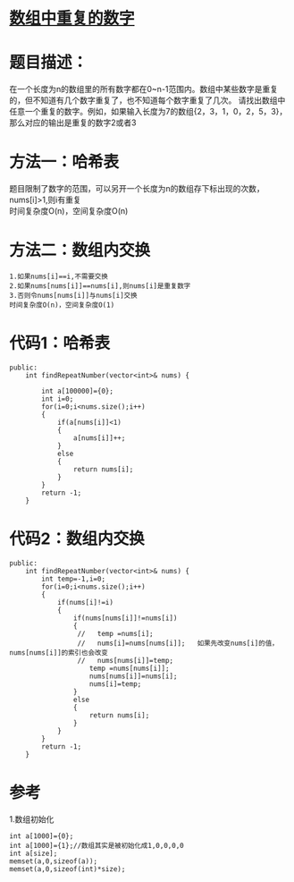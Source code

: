 # [数组中重复的数字](https://leetcode-cn.com/problems/shu-zu-zhong-zhong-fu-de-shu-zi-lcof/)
# 题目描述：
在一个长度为n的数组里的所有数字都在0~n-1范围内。数组中某些数字是重复的，但不知道有几个数字重复了，也不知道每个数字重复了几次。 请找出数组中任意一个重复的数字。例如，如果输入长度为7的数组{2，3，1，0，2，5，3}，那么对应的输出是重复的数字2或者3
# 方法一：哈希表
题目限制了数字的范围，可以另开一个长度为n的数组存下标出现的次数，nums[i]>1,则i有重复  
时间复杂度O(n)，空间复杂度O(n)
# 方法二：数组内交换
```
1.如果nums[i]==i,不需要交换
2.如果nums[nums[i]]==nums[i],则nums[i]是重复数字
3.否则令nums[nums[i]]与nums[i]交换
时间复杂度O(n)，空间复杂度O(1)
```
# 代码1：哈希表
```
public:
    int findRepeatNumber(vector<int>& nums) {

        int a[100000]={0};
        int i=0;
        for(i=0;i<nums.size();i++)
        {
            if(a[nums[i]]<1)
            {
                a[nums[i]]++;
            }
            else 
            {
                return nums[i];
            }
        } 
        return -1;
    }
```
# 代码2：数组内交换
```
public:
    int findRepeatNumber(vector<int>& nums) {
        int temp=-1,i=0;
        for(i=0;i<nums.size();i++)
        {
            if(nums[i]!=i)
            {
                if(nums[nums[i]]!=nums[i])
                {
                 //   temp =nums[i];
                 //   nums[i]=nums[nums[i]];   如果先改变nums[i]的值，nums[nums[i]]的索引也会改变
                 //   nums[nums[i]]=temp;
                    temp =nums[nums[i]];
                    nums[nums[i]]=nums[i];
                    nums[i]=temp;
                }
                else
                {
                    return nums[i];
                }
            }
        } 
        return -1;
    }
```
# 参考
1.数组初始化  
```
int a[1000]={0};
int a[1000]={1};//数组其实是被初始化成1,0,0,0,0
int a[size];
memset(a,0,sizeof(a));
memset(a,0,sizeof(int)*size);

```
